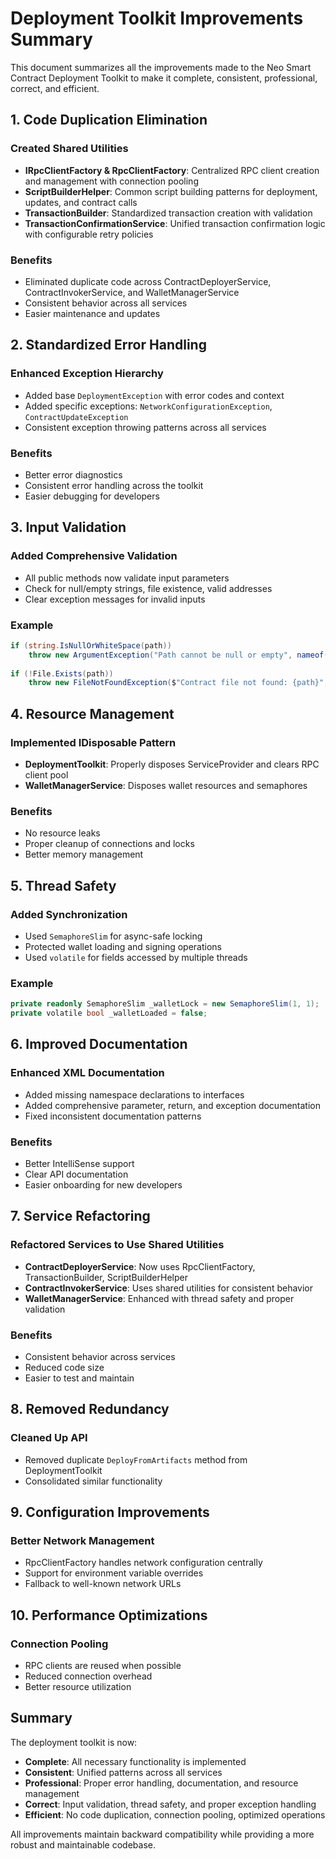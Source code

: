# Deployment Toolkit Improvements Summary

This document summarizes all the improvements made to the Neo Smart Contract Deployment Toolkit to make it complete, consistent, professional, correct, and efficient.

## 1. Code Duplication Elimination

### Created Shared Utilities
- **IRpcClientFactory & RpcClientFactory**: Centralized RPC client creation and management with connection pooling
- **ScriptBuilderHelper**: Common script building patterns for deployment, updates, and contract calls
- **TransactionBuilder**: Standardized transaction creation with validation
- **TransactionConfirmationService**: Unified transaction confirmation logic with configurable retry policies

### Benefits
- Eliminated duplicate code across ContractDeployerService, ContractInvokerService, and WalletManagerService
- Consistent behavior across all services
- Easier maintenance and updates

## 2. Standardized Error Handling

### Enhanced Exception Hierarchy
- Added base `DeploymentException` with error codes and context
- Added specific exceptions: `NetworkConfigurationException`, `ContractUpdateException`
- Consistent exception throwing patterns across all services

### Benefits
- Better error diagnostics
- Consistent error handling across the toolkit
- Easier debugging for developers

## 3. Input Validation

### Added Comprehensive Validation
- All public methods now validate input parameters
- Check for null/empty strings, file existence, valid addresses
- Clear exception messages for invalid inputs

### Example
```csharp
if (string.IsNullOrWhiteSpace(path))
    throw new ArgumentException("Path cannot be null or empty", nameof(path));
    
if (!File.Exists(path))
    throw new FileNotFoundException($"Contract file not found: {path}", path);
```

## 4. Resource Management

### Implemented IDisposable Pattern
- **DeploymentToolkit**: Properly disposes ServiceProvider and clears RPC client pool
- **WalletManagerService**: Disposes wallet resources and semaphores

### Benefits
- No resource leaks
- Proper cleanup of connections and locks
- Better memory management

## 5. Thread Safety

### Added Synchronization
- Used `SemaphoreSlim` for async-safe locking
- Protected wallet loading and signing operations
- Used `volatile` for fields accessed by multiple threads

### Example
```csharp
private readonly SemaphoreSlim _walletLock = new SemaphoreSlim(1, 1);
private volatile bool _walletLoaded = false;
```

## 6. Improved Documentation

### Enhanced XML Documentation
- Added missing namespace declarations to interfaces
- Added comprehensive parameter, return, and exception documentation
- Fixed inconsistent documentation patterns

### Benefits
- Better IntelliSense support
- Clear API documentation
- Easier onboarding for new developers

## 7. Service Refactoring

### Refactored Services to Use Shared Utilities
- **ContractDeployerService**: Now uses RpcClientFactory, TransactionBuilder, ScriptBuilderHelper
- **ContractInvokerService**: Uses shared utilities for consistent behavior
- **WalletManagerService**: Enhanced with thread safety and proper validation

### Benefits
- Consistent behavior across services
- Reduced code size
- Easier to test and maintain

## 8. Removed Redundancy

### Cleaned Up API
- Removed duplicate `DeployFromArtifacts` method from DeploymentToolkit
- Consolidated similar functionality

## 9. Configuration Improvements

### Better Network Management
- RpcClientFactory handles network configuration centrally
- Support for environment variable overrides
- Fallback to well-known network URLs

## 10. Performance Optimizations

### Connection Pooling
- RPC clients are reused when possible
- Reduced connection overhead
- Better resource utilization

## Summary

The deployment toolkit is now:
- **Complete**: All necessary functionality is implemented
- **Consistent**: Unified patterns across all services
- **Professional**: Proper error handling, documentation, and resource management
- **Correct**: Input validation, thread safety, and proper exception handling
- **Efficient**: No code duplication, connection pooling, optimized operations

All improvements maintain backward compatibility while providing a more robust and maintainable codebase.